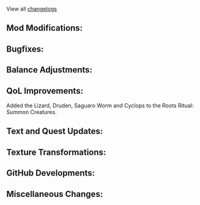 
View all [changelogs](https://github.com/Divine-Journey-2/Divine-Journey-2/tree/main/changelog)

## Mod Modifications:



## Bugfixes:



## Balance Adjustments:



## QoL Improvements:

Added the Lizard, Druden, Saguaro Worm and Cyclops to the Roots Ritual: Summon Creatures.

## Text and Quest Updates:



## Texture Transformations:



## GitHub Developments:



## Miscellaneous Changes:
